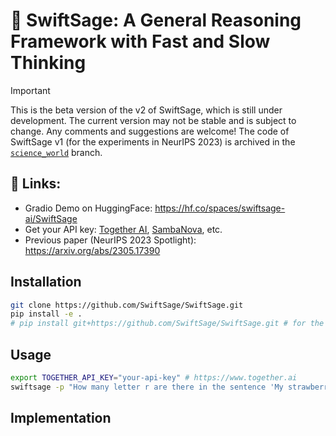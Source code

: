 # 🤖 SwiftSage: A General Reasoning Framework with Fast and Slow Thinking

> [!IMPORTANT]
> This is the beta version of the v2 of SwiftSage, which is still under development. The current version may not be stable and is subject to change. Any comments and suggestions are welcome! 
> The code of SwiftSage v1 (for the experiments in NeurIPS 2023) is archived in the [`science_world`](https://github.com/SwiftSage/SwiftSage/tree/science_world) branch.


<!-- Github Readme Important Callout box note -->
## 🔗 Links:
- Gradio Demo on HuggingFace: https://hf.co/spaces/swiftsage-ai/SwiftSage
- Get your API key: [Together AI](https://www.together.ai), [SambaNova](https://www.sambanova.ai), etc.
- Previous paper (NeurIPS 2023 Spotlight): https://arxiv.org/abs/2305.17390 

## Installation

```bash
git clone https://github.com/SwiftSage/SwiftSage.git
pip install -e .
# pip install git+https://github.com/SwiftSage/SwiftSage.git # for the latest version
```

## Usage

```bash
export TOGETHER_API_KEY="your-api-key" # https://www.together.ai
swiftsage -p "How many letter r are there in the sentence 'My strawberry is so ridiculously red.'?"
```


## Implementation



